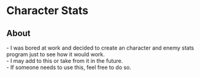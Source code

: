 # Character Stats

<h2>About</h2>
- I was bored at work and decided to create an character and enemy stats program just to see how it would work.<br>
- I may add to this or take from it in the future.<br>
- If someone needs to use this, feel free to do so.

